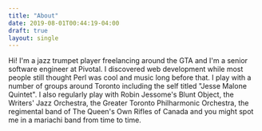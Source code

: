 ```yaml
---
title: "About"
date: 2019-08-01T00:44:19-04:00
draft: true
layout: single
---
```


Hi! I'm a jazz trumpet player freelancing around the GTA and I'm a senior software engineer at Pivotal. I discovered web development while most people still thought Perl was cool and music long before that. I play with a number of groups around Toronto including the self titled "Jesse Malone Quintet". I also regularly play with Robin Jessome's Blunt Object, the Writers' Jazz Orchestra, the Greater Toronto Philharmonic Orchestra, the regimental band of The Queen's Own Rifles of Canada and you might spot me in a mariachi band from time to time.  
